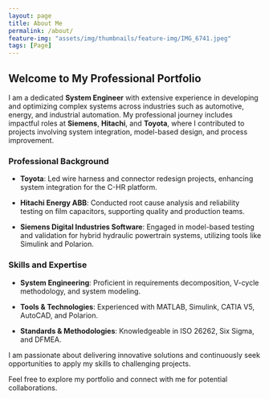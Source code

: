 ```yaml
---
layout: page
title: About Me
permalink: /about/
feature-img: "assets/img/thumbnails/feature-img/IMG_6741.jpeg"
tags: [Page]
---
```

 

## Welcome to My Professional Portfolio

I am a dedicated **System Engineer** with extensive experience in developing and optimizing complex systems across industries such as automotive, energy, and industrial automation. My professional journey includes impactful roles at **Siemens**, **Hitachi**, and **Toyota**, where I contributed to projects involving system integration, model-based design, and process improvement.

### Professional Background

- **Toyota**: Led wire harness and connector redesign projects, enhancing system integration for the C-HR platform.

- **Hitachi Energy ABB**: Conducted root cause analysis and reliability testing on film capacitors, supporting quality and production teams.

- **Siemens Digital Industries Software**: Engaged in model-based testing and validation for hybrid hydraulic powertrain systems, utilizing tools like Simulink and Polarion.

### Skills and Expertise

- **System Engineering**: Proficient in requirements decomposition, V-cycle methodology, and system modeling.

- **Tools & Technologies**: Experienced with MATLAB, Simulink, CATIA V5, AutoCAD, and Polarion.

- **Standards & Methodologies**: Knowledgeable in ISO 26262, Six Sigma, and DFMEA.

I am passionate about delivering innovative solutions and continuously seek opportunities to apply my skills to challenging projects.

Feel free to explore my portfolio and connect with me for potential collaborations.

